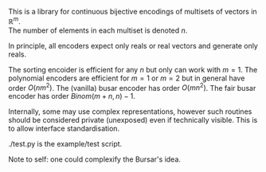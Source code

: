 This is a library for continuous bijective encodings of multisets of vectors in $\mathbb{R}^m$.  
The number of elements in each multiset is denoted $n$.

In principle, all encoders expect only reals or real vectors and generate only reals.

The sorting encoider is efficient for any $n$ but only can work with $m=1$.
The polynomial encoders are efficient for $m=1$ or $m=2$ but in general have order $O(n m^2)$.
The (vanilla) busar encoder has order $O(m n^2)$.
The fair busar encoder has order $Binom(m+n,n)-1$.

Internally, some may use complex representations, however such routines should be considered private (unexposed) even if technically visible. This is to allow interface standardisation.


./test.py is the example/test script.

Note to self: one could complexify the Bursar's idea.
